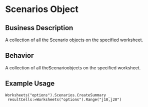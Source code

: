 # Scenarios Object

## Business Description
A collection of all the Scenario objects on the specified worksheet.

## Behavior
A collection of all theScenarioobjects on the specified worksheet.

## Example Usage
```vba
Worksheets("options").Scenarios.CreateSummary _ 
 resultCells:=Worksheets("options").Range("j10,j20")
```